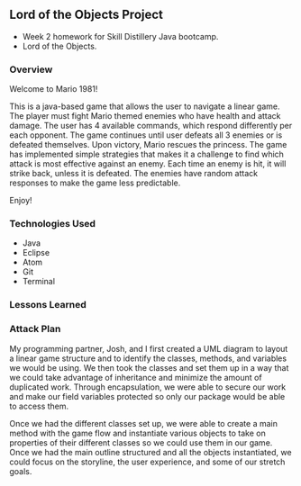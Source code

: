 ## Lord of the Objects Project

- Week 2 homework for Skill Distillery Java bootcamp.
- Lord of the Objects.

### Overview

Welcome to Mario 1981!

This is a java-based game that allows the user to navigate a linear game.
The player must fight Mario themed enemies who have health and attack damage. The user has 4 available commands, which respond differently per each opponent.
The game continues until user defeats all 3 enemies or is defeated themselves.  Upon victory, Mario rescues the princess.
The game has implemented simple strategies that makes it a challenge to find which attack is most effective against an enemy.
Each time an enemy is hit, it will strike back, unless it is defeated. The enemies have random attack responses to make the game less predictable.

Enjoy!

### Technologies Used

* Java
* Eclipse
* Atom
* Git
* Terminal

### Lessons Learned



### Attack Plan

My programming partner, Josh, and I first created a UML diagram to layout a linear game structure and to identify the classes, methods, and variables we would be using.  We then took the classes and set them up in a way that we could take advantage of inheritance and minimize the amount of duplicated work.  Through encapsulation, we were able to secure our work and make our field variables protected so only our package would be able to access them.  

Once we had the different classes set up, we were able to create a main method with the game flow and instantiate various objects to take on properties of their different classes so we could use them in our game.  Once we had the main outline structured and all the objects instantiated, we could focus on the storyline, the user experience, and some of our stretch goals.

###
